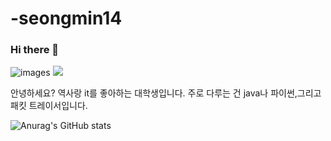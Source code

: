 # -seongmin14

### Hi there 👋

<!--
**Seongmin14/Seongmin14** is a ✨ _special_ ✨ repository because its `README.md` (this file) appears on your GitHub profile.

Here are some ideas to get you started:

- 🔭 I’m currently working on ...
- 🌱 I’m currently learning ...
- 👯 I’m looking to collaborate on ...
- 🤔 I’m looking for help with ...
- 💬 Ask me about ...
- 📫 How to reach me: ...
- 😄 Pronouns: ...
- ⚡ Fun fact: ...
-->

![images](https://github.com/Seongmin14/-seongmin14/assets/166467022/f926aceb-4496-4d4d-a5ed-81b61a94ae23)
<a href="https://www.instagram.com/seongmin5196/" target="_blank"><img src="https://img.shields.io/badge/김성민-0XFF?style=flat-square&logo=E4405F&logoColor=0XFFF"/></a>

안녕하세요? 역사랑 it를 좋아하는 대학생입니다.
주로 다루는 건 java나 파이썬,그리고 패킷 트레이서입니다.

![Anurag's GitHub stats](https://github-readme-stats.vercel.app/api?username=seongmin14&show_icons=true&theme=radical)
